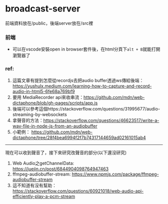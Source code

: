 # broadcast-server

前端資料放在/public，後端server放在/src裡

### 前端
* 可以在vscode安裝open in browser套件後，在html分頁下```alt + B```就能打開瀏覽器了

### ref:
1. 這篇文章有提到怎麼從recordjs去把audio buffer透過ws傳給後端：https://yushulx.medium.com/learning-how-to-capture-and-record-audio-in-html5-6fe68a769bf9
2. 要用 MediaRecorder api來收串流：https://github.com/mdn/web-dictaphone/blob/gh-pages/scripts/app.js
3. 後端可以參考這個https://stackoverflow.com/questions/31995677/audio-streaming-by-websockets
4. 拿聲音的方法：https://stackoverflow.com/questions/46623517/write-a-wav-file-in-node-js-from-an-audiobuffer
5. 小範例： https://github.com/mdn/web-dictaphone/tree/28f4bea6994f2f7b74317144659ad02161015ab4
---
現在可以收到聲音了，接下來研究改聲音的部分(以下還沒研究)
1. Web Audio之getChannelData: https://juejin.cn/post/6844904098764947463
2. ffmpeg-audiobuffer-stream: https://www.npmjs.com/package/ffmpeg-audiobuffer-stream
3. 這不知道有沒有幫助：https://stackoverflow.com/questions/60921018/web-audio-api-efficiently-play-a-pcm-stream